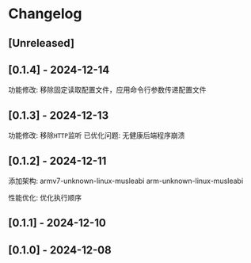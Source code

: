 # Changelog

## [Unreleased]

## [0.1.4] - 2024-12-14

功能修改: 移除固定读取配置文件，应用命令行参数传递配置文件

## [0.1.3] - 2024-12-13

功能修改: 移除`HTTP`监听 
已优化问题: 无健康后端程序崩溃

## [0.1.2] - 2024-12-11

添加架构:
armv7-unknown-linux-musleabi
arm-unknown-linux-musleabi

性能优化:
优化执行顺序


## [0.1.1] - 2024-12-10

## [0.1.0] - 2024-12-08


